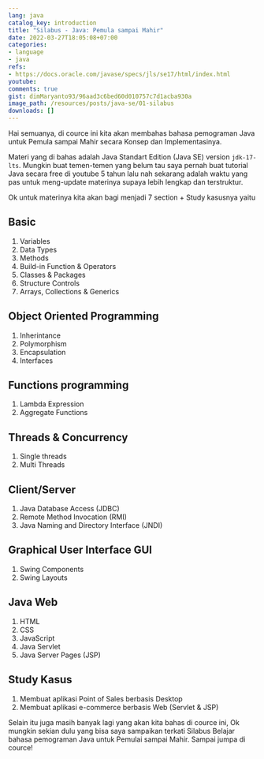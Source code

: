 ```yaml
---
lang: java
catalog_key: introduction
title: "Silabus - Java: Pemula sampai Mahir"
date: 2022-03-27T18:05:08+07:00
categories:
- language
- java
refs: 
- https://docs.oracle.com/javase/specs/jls/se17/html/index.html
youtube: 
comments: true
gist: dimMaryanto93/96aad3c6bed60d010757c7d1acba930a
image_path: /resources/posts/java-se/01-silabus
downloads: []
---
```


Hai semuanya, di cource ini kita akan membahas bahasa pemograman Java untuk Pemula sampai Mahir secara Konsep dan Implementasinya.

Materi yang di bahas adalah Java Standart Edition (Java SE) version `jdk-17-lts`. Mungkin buat temen-temen yang belum tau saya pernah buat tutorial Java secara free di youtube 5 tahun lalu nah sekarang adalah waktu yang pas untuk meng-update materinya supaya lebih lengkap dan terstruktur.

Ok untuk materinya kita akan bagi menjadi 7 section + Study kasusnya yaitu 

<!--more-->

## Basic

1. Variables
2. Data Types
3. Methods
4. Build-in Function & Operators
5. Classes & Packages
6. Structure Controls
7. Arrays, Collections & Generics

## Object Oriented Programming

1. Inherintance
2. Polymorphism
3. Encapsulation
4. Interfaces

## Functions programming

1. Lambda Expression
2. Aggregate Functions

## Threads & Concurrency

1. Single threads
2. Multi Threads

## Client/Server

1. Java Database Access (JDBC)
2. Remote Method Invocation (RMI)
3. Java Naming and Directory Interface (JNDI)

## Graphical User Interface GUI

1. Swing Components
2. Swing Layouts

## Java Web 

1. HTML
2. CSS
3. JavaScript
4. Java Servlet
5. Java Server Pages (JSP)

## Study Kasus

1. Membuat aplikasi Point of Sales berbasis Desktop
2. Membuat aplikasi e-commerce berbasis Web (Servlet & JSP)

Selain itu juga masih banyak lagi yang akan kita bahas di cource ini, Ok mungkin sekian dulu yang bisa saya sampaikan terkati Silabus Belajar bahasa pemograman Java untuk Pemulai sampai Mahir. Sampai jumpa di cource!